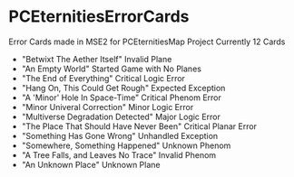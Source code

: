 # PCEternitiesErrorCards
 Error Cards made in MSE2 for PCEternitiesMap Project
Currently 12 Cards
- "Betwixt The Aether Itself" Invalid Plane
- "An Empty World" Started Game with No Planes
- "The End of Everything" Critical Logic Error
- "Hang On, This Could Get Rough" Expected Exception
- "A 'Minor' Hole In Space-Time" Critical Phenom Error
- "Minor Univeral Correction" Minor Logic Error
- "Multiverse Degradation Detected" Major Logic Error
- "The Place That Should Have Never Been" Critical Planar Error
- "Something Has Gone Wrong" Unhandled Exception
- "Somewhere, Something Happened" Unknown Phenom
- "A Tree Falls, and Leaves No Trace" Invalid Phenom
- "An Unknown Place" Unknown Plane